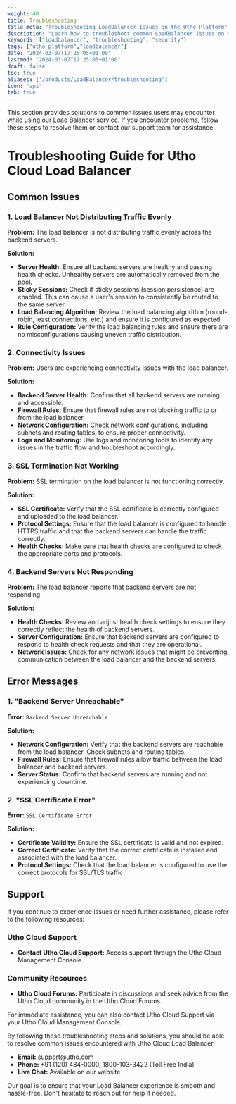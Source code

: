 ```yaml
---
weight: 40
title: Troubleshooting
title_meta: "Troubleshooting LoadBalancer Issues on the Utho Platform"
description: "Learn how to troubleshoot common LoadBalancer issues on the Utho platform, ensuring seamless LoadBalancer deployment and management."
keywords: ["loadbalancer", "troubleshooting", "security"]
tags: ["utho platform","loadbalancer"]
date: "2024-03-07T17:25:05+01:00"
lastmod: "2024-03-07T17:25:05+01:00"
draft: false
toc: true
aliases: ['/products/LoadBalancer/troubleshooting']
icon: "api"
tab: true
---
```

This section provides solutions to common issues users may encounter while using our Load Balancer service. If you encounter problems, follow these steps to resolve them or contact our support team for assistance.

# Troubleshooting Guide for Utho Cloud Load Balancer

## Common Issues

### 1. Load Balancer Not Distributing Traffic Evenly
**Problem:** The load balancer is not distributing traffic evenly across the backend servers.

**Solution:**
- **Server Health:** Ensure all backend servers are healthy and passing health checks. Unhealthy servers are automatically removed from the pool.
- **Sticky Sessions:** Check if sticky sessions (session persistence) are enabled. This can cause a user's session to consistently be routed to the same server.
- **Load Balancing Algorithm:** Review the load balancing algorithm (round-robin, least connections, etc.) and ensure it is configured as expected.
- **Rule Configuration:** Verify the load balancing rules and ensure there are no misconfigurations causing uneven traffic distribution.

### 2. Connectivity Issues
**Problem:** Users are experiencing connectivity issues with the load balancer.

**Solution:**
- **Backend Server Health:** Confirm that all backend servers are running and accessible.
- **Firewall Rules:** Ensure that firewall rules are not blocking traffic to or from the load balancer.
- **Network Configuration:** Check network configurations, including subnets and routing tables, to ensure proper connectivity.
- **Logs and Monitoring:** Use logs and monitoring tools to identify any issues in the traffic flow and troubleshoot accordingly.

### 3. SSL Termination Not Working
**Problem:** SSL termination on the load balancer is not functioning correctly.

**Solution:**
- **SSL Certificate:** Verify that the SSL certificate is correctly configured and uploaded to the load balancer.
- **Protocol Settings:** Ensure that the load balancer is configured to handle HTTPS traffic and that the backend servers can handle the traffic correctly.
- **Health Checks:** Make sure that health checks are configured to check the appropriate ports and protocols.

### 4. Backend Servers Not Responding
**Problem:** The load balancer reports that backend servers are not responding.

**Solution:**
- **Health Checks:** Review and adjust health check settings to ensure they correctly reflect the health of backend servers.
- **Server Configuration:** Ensure that backend servers are configured to respond to health check requests and that they are operational.
- **Network Issues:** Check for any network issues that might be preventing communication between the load balancer and the backend servers.

## Error Messages

### 1. "Backend Server Unreachable"
**Error:** `Backend Server Unreachable`

**Solution:**
- **Network Configuration:** Verify that the backend servers are reachable from the load balancer. Check subnets and routing tables.
- **Firewall Rules:** Ensure that firewall rules allow traffic between the load balancer and backend servers.
- **Server Status:** Confirm that backend servers are running and not experiencing downtime.

### 2. "SSL Certificate Error"
**Error:** `SSL Certificate Error`

**Solution:**
- **Certificate Validity:** Ensure the SSL certificate is valid and not expired.
- **Correct Certificate:** Verify that the correct certificate is installed and associated with the load balancer.
- **Protocol Settings:** Check that the load balancer is configured to use the correct protocols for SSL/TLS traffic.

## Support

If you continue to experience issues or need further assistance, please refer to the following resources:

<!-- ### Utho Cloud Documentation
- **SQS Documentation:** [Utho Cloud SQS Documentation](#) *(Replace with actual link)* -->

### Utho Cloud Support
- **Contact Utho Cloud Support:** Access support through the Utho Cloud Management Console.

### Community Resources
- **Utho Cloud Forums:** Participate in discussions and seek advice from the Utho Cloud community in the Utho Cloud Forums.

For immediate assistance, you can also contact Utho Cloud Support via your Utho Cloud Management Console. 

By following these troubleshooting steps and solutions, you should be able to resolve common issues encountered with Utho Cloud Load Balancer.

* **Email:** [support@utho.com](support@utho.com)
* **Phone:**  +91 (120) 484-0000, 1800-103-3422 (Toll Free India)
* **Live Chat:** Available on our website

Our goal is to ensure that your Load Balancer experience is smooth and hassle-free. Don't hesitate to reach out for help if needed.

